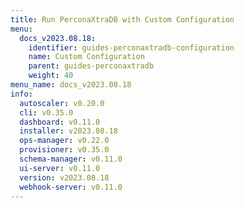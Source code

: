 ```yaml
---
title: Run PerconaXtraDB with Custom Configuration
menu:
  docs_v2023.08.18:
    identifier: guides-perconaxtradb-configuration
    name: Custom Configuration
    parent: guides-perconaxtradb
    weight: 40
menu_name: docs_v2023.08.18
info:
  autoscaler: v0.20.0
  cli: v0.35.0
  dashboard: v0.11.0
  installer: v2023.08.18
  ops-manager: v0.22.0
  provisioner: v0.35.0
  schema-manager: v0.11.0
  ui-server: v0.11.0
  version: v2023.08.18
  webhook-server: v0.11.0
---
```


